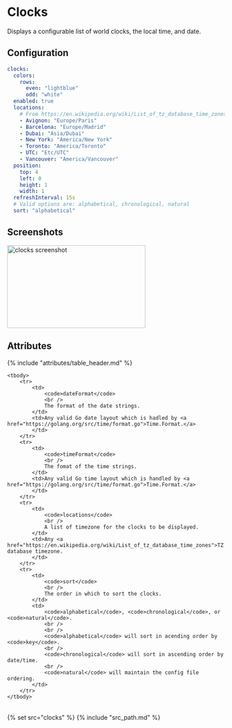 # Clocks

Displays a configurable list of world clocks, the local time, and date.

## Configuration

```yaml
clocks:
  colors:
    rows:
      even: "lightblue"
      odd: "white"
  enabled: true
  locations:
    # From https://en.wikipedia.org/wiki/List_of_tz_database_time_zones
    - Avignon: "Europe/Paris"
    - Barcelona: "Europe/Madrid"
    - Dubai: "Asia/Dubai"
    - New York: "America/New York"
    - Toronto: "America/Toronto"
    - UTC: "Etc/UTC"
    - Vancouver: "America/Vancouver"
  position:
    top: 4
    left: 0
    height: 1
    width: 1
  refreshInterval: 15s
  # Valid options are: alphabetical, chronological, natural
  sort: "alphabetical"
```

## Screenshots

<img src="/assets/modules/clocks.png" class="screenshot" width="320" height="191" alt="clocks screenshot" />

## Attributes

<table>
    {% include "attributes/table_header.md" %}

    <tbody>
        <tr>
            <td>
                <code>dateFormat</code>
                <br />
                The format of the date strings.
            </td>
            <td>Any valid Go date layout which is hadled by <a href="https://golang.org/src/time/format.go">Time.Format.</a>
            </td>
        </tr>
        <tr>
            <td>
                <code>timeFormat</code>
                <br />
                The fomat of the time strings.
            </td>
            <td>Any valid Go time layout which is handled by <a href="https://golang.org/src/time/format.go">Time.Format.</a>
            </td>
        </tr>
        <tr>
            <td>
                <code>locations</code>
                <br />
                A list of timezone for the clocks to be displayed.
            </td>
            <td>Any <a href="https://en.wikipedia.org/wiki/List_of_tz_database_time_zones">TZ database timezone.
            </td>
        </tr>
        <tr>
            <td>
                <code>sort</code>
                <br />
                The order in which to sort the clocks.
            </td>
            <td>
                <code>alphabetical</code>, <code>chronological</code>, or <code>natural</code>. 
                <br />
                <br />
                <code>alphabetical</code> will sort in acending order by <code>key</code>.
                <br />
                <code>chronological</code> will sort in ascending order by date/time.
                <br />
                <code>natural</code> will maintain the config file ordering.
            </td>
        </tr>
    </tbody>
</table>

{% set src="clocks" %}
{% include "src_path.md" %}